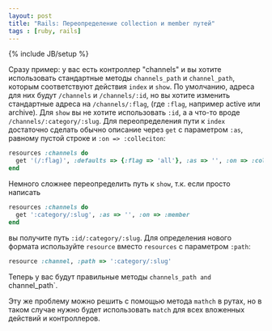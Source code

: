 ```yaml
---
layout: post
title: "Rails: Переопределение collection и member путей"
tags : [ruby, rails]
---
```

{% include JB/setup %}

Сразу пример: у вас есть контроллер "channels" и вы хотите использовать стандартные методы `channels_path` и `channel_path`, которым соответствуют действия `index` и `show`. По умолчанию, адреса для них будут `/channels` и `/channels/:id`, но вы хотите изменить стандартные адреса на `/channels/:flag`, (где `:flag`, например active или archive). Для `show` вы не хотите использовать `:id`, а а что-то вроде `/channels/:category/:slug`. Для переопределения пути к `index` достаточно сделать обычно описание через `get` с параметром `:as`, равному пустой строке и `:on => :colleciton`:

```ruby
resources :channels do
  get '(/:flag)', :defaults => {:flag => 'all'}, :as => '', :on => :collection
end
```

Немного сложнее переопределить путь к `show`, т.к. если просто написать

```ruby
resources :channels do
  get ':category/:slug', :as => '', :on => :member
end 
```

вы получите путь `:id/:category/:slug`. Для определения нового формата используйте `resource` вместо `resources` с параметром `:path`:

```ruby
resource :channel, :path => ':category/:slug'
```

Теперь у вас будут правильные методы `channels_path and `channel_path`.

Эту же проблему можно решить с помощью метода `mathch` в рутах, но в таком случае нужно будет использовать `match` для всех вложенных действий и контроллеров.